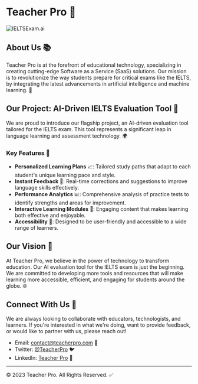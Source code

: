 # Teacher Pro 🌟
![IELTSExam.ai]('ieltsexam.png')


## About Us 📚

Teacher Pro is at the forefront of educational technology, specializing in creating cutting-edge Software as a Service (SaaS) solutions. Our mission is to revolutionize the way students prepare for critical exams like the IELTS, by integrating the latest advancements in artificial intelligence and machine learning. 🚀

## Our Project: AI-Driven IELTS Evaluation Tool 🤖

We are proud to introduce our flagship project, an AI-driven evaluation tool tailored for the IELTS exam. This tool represents a significant leap in language learning and assessment technology. 🌍

### Key Features 🔑

- **Personalized Learning Plans** 📈: Tailored study paths that adapt to each student's unique learning pace and style.
- **Instant Feedback** 💬: Real-time corrections and suggestions to improve language skills effectively.
- **Performance Analytics** 📊: Comprehensive analysis of practice tests to identify strengths and areas for improvement.
- **Interactive Learning Modules** 🧩: Engaging content that makes learning both effective and enjoyable.
- **Accessibility** 👥: Designed to be user-friendly and accessible to a wide range of learners.

## Our Vision 👀

At Teacher Pro, we believe in the power of technology to transform education. Our AI evaluation tool for the IELTS exam is just the beginning. We are committed to developing more tools and resources that will make learning more accessible, efficient, and engaging for students around the globe. 🌐

## Connect With Us 🤝

We are always looking to collaborate with educators, technologists, and learners. If you're interested in what we're doing, want to provide feedback, or would like to partner with us, please reach out!

- Email: [contact@teacherpro.com](mailto:contact@teacherpro.com) 📧
- Twitter: [@TeacherPro](https://twitter.com/TeacherPro) 🐦
- LinkedIn: [Teacher Pro](https://www.linkedin.com/company/teacher-pro) 💼

---

© 2023 Teacher Pro. All Rights Reserved. ✅
